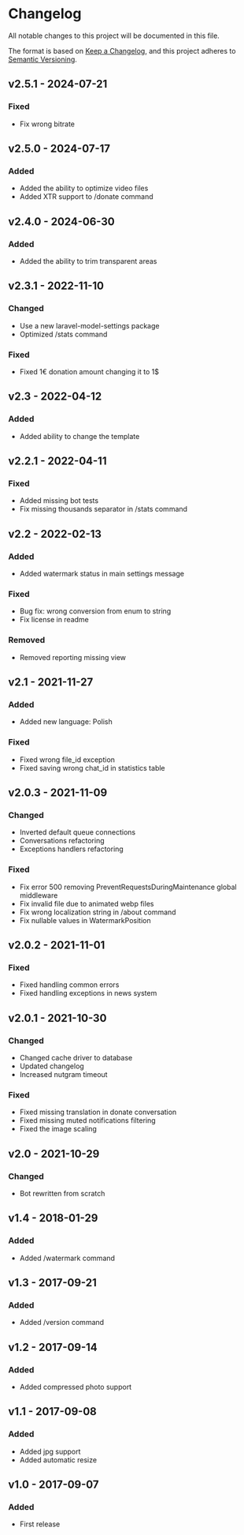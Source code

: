 # Changelog

All notable changes to this project will be documented in this file.

The format is based on [Keep a Changelog](https://keepachangelog.com/en/1.0.0/), and this project adheres
to [Semantic Versioning](https://semver.org/spec/v2.0.0.html).

## v2.5.1 - 2024-07-21

### Fixed

- Fix wrong bitrate

## v2.5.0 - 2024-07-17

### Added
- Added the ability to optimize video files
- Added XTR support to /donate command

## v2.4.0 - 2024-06-30

### Added
- Added the ability to trim transparent areas

## v2.3.1 - 2022-11-10

### Changed

- Use a new laravel-model-settings package
- Optimized /stats command

### Fixed

- Fixed 1€ donation amount changing it to 1$

## v2.3 - 2022-04-12

### Added

- Added ability to change the template

## v2.2.1 - 2022-04-11

### Fixed

- Added missing bot tests
- Fix missing thousands separator in /stats command

## v2.2 - 2022-02-13

### Added
- Added watermark status in main settings message

### Fixed
- Bug fix: wrong conversion from enum to string
- Fix license in readme

### Removed
- Removed reporting missing view

## v2.1 - 2021-11-27

### Added

- Added new language: Polish

### Fixed

- Fixed wrong file_id exception
- Fixed saving wrong chat_id in statistics table

## v2.0.3 - 2021-11-09

### Changed

- Inverted default queue connections
- Conversations refactoring
- Exceptions handlers refactoring

### Fixed

- Fix error 500 removing PreventRequestsDuringMaintenance global middleware
- Fix invalid file due to animated webp files
- Fix wrong localization string in /about command
- Fix nullable values in WatermarkPosition

## v2.0.2 - 2021-11-01

### Fixed

- Fixed handling common errors
- Fixed handling exceptions in news system

## v2.0.1 - 2021-10-30

### Changed

- Changed cache driver to database
- Updated changelog
- Increased nutgram timeout

### Fixed

- Fixed missing translation in donate conversation
- Fixed missing muted notifications filtering
- Fixed the image scaling

## v2.0 - 2021-10-29

### Changed

- Bot rewritten from scratch

## v1.4 - 2018-01-29

### Added

- Added /watermark command

## v1.3 - 2017-09-21

### Added

- Added /version command

## v1.2 - 2017-09-14
### Added

- Added compressed photo support

## v1.1 - 2017-09-08
### Added

- Added jpg support
- Added automatic resize

## v1.0 - 2017-09-07
### Added

- First release
